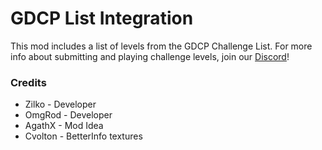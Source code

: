 # GDCP List Integration

This mod includes a list of levels from the GDCP Challenge List. For more info about submitting and playing challenge levels, join our [Discord](https://discord.gg/knK2SvbSvq)!

### Credits

- Zilko - Developer
- OmgRod - Developer
- AgathX - Mod Idea
- Cvolton - BetterInfo textures